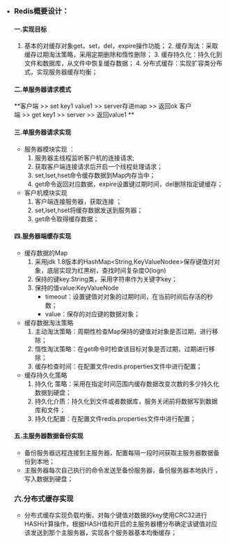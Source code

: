 + ### Redis概要设计：

  #### 一.实现目标

  1. 基本的对缓存对象get，set，del，expire操作功能；
     	2. 缓存淘汰：采取缓存过期淘汰策略，采用定期删除和惰性删除； 
     	3. 缓存持久化：持久化到文件和数据库，从文件中恢复缓存数据； 
     	4. 分布式缓存：实现扩容类分布式，实现服务器缓存均衡；

  #### 二.单服务器请求模式

  **客户端 >> set key1 value1 >> server存进map >> 返回ok 客户端 >> get key1 >> server >> 返回value1 **

  #### 三.单服务器请求实现

  + 服务器模块实现 ：
    1. 服务器主线程监听客户机的连接请求;
    2. 获取客户端连接请求后开启一个线程处理请求；
    3. set,lset,hset命令缓存数据到Map内存当中；
    4. get命令返回对应数据，expire设置键过期时间，del删除指定键缓存；
  + 客户机模块实现 
    1. 客户端连接服务器，获取连接 ；
    2. set,lset,hset将缓存数据发送到服务器； 
    3. get命令取得缓存数据； 

  #### 四.服务器端缓存实现

  + 缓存数据的Map
    1. 采用jdk 1.8版本的HashMap<String,KeyValueNodee>保存键值对对象，底层实现为红黑树，查找时间复杂度O(logn) 
    2. 保持的键key:String类，采用字符串作为关键字key；
    3. 保持的值value:KeyValueNode 
       + timeout：设置键值对对象的过期时间，在当前时间后存活的秒数； 
       + value：保存的对应键的数据对象； 
  + 缓存数据淘汰策略
    1. 主动淘汰策略：周期性检查Map保持的键值对对象是否过期，进行移除； 
    2. 惰性淘汰策略：在get命令时检查该目标对象是否过期，过期进行移除；
    3. 缓存检查时间：在配置文件redis.properties文件中进行配置； 
  + 缓存持久化策略
    1. 持久化 策略：采用在指定时间范围内缓存数据改变次数的多少持久化数据到硬盘；
    2. 持久化介质：持久化到文件或者数据库，服务关闭前将数据写到数据库和文件；
    3. 持久化配置：在配置文件redis.properties文件中进行配置； 

  #### 五.主服务器数据备份实现

  + 备份服务器远程连接到主服务器，配置每隔一段时间获取主服务器数据备份到本地；
  + 主服务器每次自己执行的命令发送至备份服务器，备份服务器本地执行 ，写入数据到硬盘；

  ### 六.分布式缓存实现

  + 分布式缓存实现负载均衡，对每个键值对数据的key使用CRC32进行HASH计算操作，根据HASH值和开启的主服务器槽分布确定该键值对应该发送到那个主服务器，实现各个服务器基本均衡缓存；

  